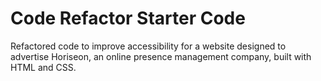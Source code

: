 # Code Refactor Starter Code
Refactored code to improve accessibility for a website designed to advertise Horiseon, an online presence management company, built with HTML and CSS.